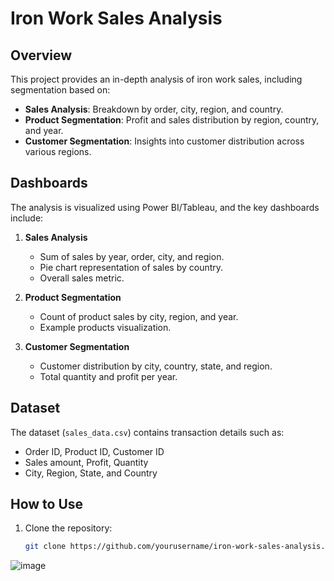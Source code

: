 # Iron Work Sales Analysis

## Overview
This project provides an in-depth analysis of iron work sales, including segmentation based on:
- **Sales Analysis**: Breakdown by order, city, region, and country.
- **Product Segmentation**: Profit and sales distribution by region, country, and year.
- **Customer Segmentation**: Insights into customer distribution across various regions.

## Dashboards
The analysis is visualized using Power BI/Tableau, and the key dashboards include:

1. **Sales Analysis**
   - Sum of sales by year, order, city, and region.
   - Pie chart representation of sales by country.
   - Overall sales metric.

2. **Product Segmentation**
   - Count of product sales by city, region, and year.
   - Example products visualization.

3. **Customer Segmentation**
   - Customer distribution by city, country, state, and region.
   - Total quantity and profit per year.

## Dataset
The dataset (`sales_data.csv`) contains transaction details such as:
- Order ID, Product ID, Customer ID
- Sales amount, Profit, Quantity
- City, Region, State, and Country

## How to Use
1. Clone the repository:
   ```sh
   git clone https://github.com/yourusername/iron-work-sales-analysis.git

![image](https://github.com/user-attachments/assets/10fc974e-96d8-43ac-8d56-b29937a51306)
